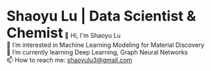 <font size=6><b>Shaoyu Lu | Data Scientist & Chemist</b></font>
👋 Hi, I'm Shaoyu Lu <br>
👀 I’m interested in Machine Learning Modeling for Material Discovery <br>
🌱 I’m currently learning Deep Learning, Graph Neural Networks<br>
📫 How to reach me: shaoyulu3@gmail.com<br>
